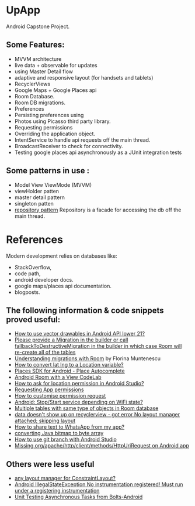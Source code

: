 # UpApp

Android Capstone Project.

## Some Features:

* MVVM architecture
* live data + observable for updates
* using Master Detail flow
* adaptive and responsive layout (for handsets and tablets)
* RecyclerViews
* Google Maps + Google Places api
* Room Database.
* Room DB migrations.
* Preferences
* Persisting preferences using
* Photos using Picasso third party library.
* Requesting permissions
* Overriding the application object.
* IntentService to handle api requests off the main thread.
* BroadcastReceiver to check for connectivity.
* Testing google places api asynchronously as a JUnit integration tests 

## Some patterns in use :

* Model View ViewMode (MVVM)
* viewHolder patten
* master detail pattern
* singleton patten
* [repository pattern](https://developer.android.com/jetpack/docs/guide) Repository is a facade for accessing the db off the main thread.

# References

Modern development relies on databases like:
 
 * StackOverflow, 
 * code path, 
 * android developer docs.
 * google maps/places api documentation.
 * blogposts.

## The following information & code snippets proved useful:

* [How to use vector drawables in Android API lower 21?](https://stackoverflow.com/questions/34417843/how-to-use-vector-drawables-in-android-api-lower-21/34417988)
* [Please provide a Migration in the builder or call fallbackToDestructiveMigration in the builder in which case Room will re-create all of the tables](https://stackoverflow.com/questions/49629656/please-provide-a-migration-in-the-builder-or-call-fallbacktodestructivemigration)
* [Understanding migrations with Room](https://medium.com/androiddevelopers/understanding-migrations-with-room-f01e04b07929) by Florina Muntenescu
* [How to convert lat lng to a Location variable?](https://stackoverflow.com/questions/31099140/how-to-convert-lat-lng-to-a-location-variable)
* [Places SDK for Android - Place Autocomplete](https://developers.google.com/places/android-sdk/autocomplete#get_place_predictions_programmatically)
* [Android Room with a View CodeLab](https://codelabs.developers.google.com/codelabs/android-room-with-a-view)
* [How to ask for location permission in Android Studio?](https://stackoverflow.com/questions/57098852/how-to-ask-for-location-permission-in-android-studio)
* [Requesting App permissions](https://developer.android.com/training/permissions/requesting)
* [How to customise permission request](https://www.journaldev.com/10409/android-runtime-permissions-example#requesting-android-runtime-permissions)
* [Android: Stop/Start service depending on WiFi state?](https://stackoverflow.com/questions/7094606/android-stop-start-service-depending-on-wifi-state)
* [Multiple tables with same type of objects in Room database](https://stackoverflow.com/questions/48279481/multiple-tables-with-same-type-of-objects-in-room-database)
* [data doesn't show up on recyclerview - got error No layout manager attached; skipping layout](https://stackoverflow.com/questions/51359950/data-doesnt-show-up-on-recyclerview-got-error-no-layout-manager-attached-ski)
* [How to share text to WhatsApp from my app?](https://stackoverflow.com/questions/12952865/how-to-share-text-to-whatsapp-from-my-app)
* [converting Java bitmap to byte array](https://stackoverflow.com/questions/4989182/converting-java-bitmap-to-byte-array)
* [How to use git branch with Android Studio](https://stackoverflow.com/questions/24657326/how-to-use-git-branch-with-android-studio)
* [Missing org/apache/http/client/methods/HttpUriRequest on Android app](https://stackoverflow.com/questions/46283831/missing-org-apache-http-client-methods-httpurirequest-on-android-app)

## Others were less useful 

* [any layout manager for ConstraintLayout?](https://stackoverflow.com/questions/37803180/any-layout-manager-for-constraintlayout)
* [Android IllegalStateException No instrumentation registered! Must run under a registering instrumentation](https://stackoverflow.com/questions/32957741/android-illegalstateexception-no-instrumentation-registered-must-run-under-a-re)
* [Unit Testing Asynchronous Tasks from Bolts-Android](https://medium.com/@trionkidnapper/unit-testing-asynchronous-tasks-from-bolts-android-e780f02bf1be)